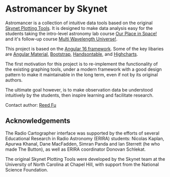 # Astromancer by Skynet

Astromancer is a collection of intuitive data tools
based on the original [Skynet Plotting Tools](https://github.com/SkynetRTN/skynet-plotting).
It is designed to make data analysis easy for the students taking the intro-level astronomy lab course
[Our Place in Space!](https://skynet.unc.edu/astr101l)
and it's follow-up course [Multi Wavelength Universe!](https://openpress.usask.ca/skynet).

This project is based on the [Angular 16 framework](https://angular.io).
Some of the key libaries are
[Angular Material](http://material.angular.io),
[Bootstrap](http://getbootstrap.com),
[Handsontable](http://handsontable.com),
and [Highcharts](http://highcharts.com).

The first motivation for this project is to re-implement the functionality of the existing graphing tools, under a modern framework with a good design pattern to make it maintainable in the long term, even if not by its original authors.

The ultimate goal however, is to make observation data be understood intuitively by the students,
then inspire learning and facilitate research.

Contact author: [Reed Fu](mailto:rfugithub@outlook.com)

## Acknowledgements

The Radio Cartographer interface was supported by the efforts of several Educational Research in Radio Astronomy (ERIRA) students: Nicolas Kaplan, Apurwa Khanal, Dane MacFadden, Simran Panda and Ian Sterrett (he who made The Button), as well as ERIRA coordinator Donovan Schlekat.

The original Skynet Plotting Tools were developed by the Skynet team at the University of North Carolina at Chapel Hill, with support from the National Science Foundation.